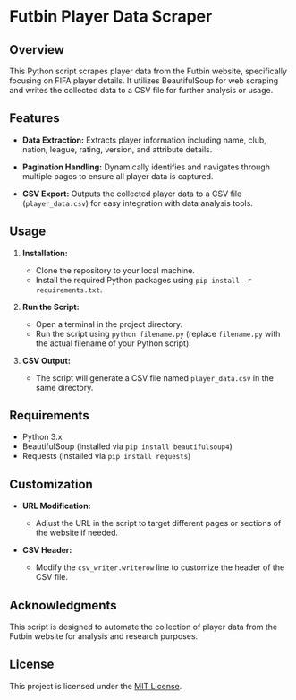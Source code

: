 # Futbin Player Data Scraper

## Overview

This Python script scrapes player data from the Futbin website, specifically focusing on FIFA player details. It utilizes BeautifulSoup for web scraping and writes the collected data to a CSV file for further analysis or usage.

## Features

- **Data Extraction:** Extracts player information including name, club, nation, league, rating, version, and attribute details.
  
- **Pagination Handling:** Dynamically identifies and navigates through multiple pages to ensure all player data is captured.

- **CSV Export:** Outputs the collected player data to a CSV file (`player_data.csv`) for easy integration with data analysis tools.

## Usage

1. **Installation:**
    - Clone the repository to your local machine.
    - Install the required Python packages using `pip install -r requirements.txt`.

2. **Run the Script:**
    - Open a terminal in the project directory.
    - Run the script using `python filename.py` (replace `filename.py` with the actual filename of your Python script).

3. **CSV Output:**
    - The script will generate a CSV file named `player_data.csv` in the same directory.

## Requirements

- Python 3.x
- BeautifulSoup (installed via `pip install beautifulsoup4`)
- Requests (installed via `pip install requests`)

## Customization

- **URL Modification:**
    - Adjust the URL in the script to target different pages or sections of the website if needed.

- **CSV Header:**
    - Modify the `csv_writer.writerow` line to customize the header of the CSV file.

## Acknowledgments

This script is designed to automate the collection of player data from the Futbin website for analysis and research purposes.

## License

This project is licensed under the [MIT License](LICENSE).
